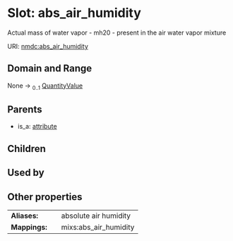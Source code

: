 
# Slot: abs_air_humidity


Actual mass of water vapor - mh20 - present in the air water vapor mixture

URI: [nmdc:abs_air_humidity](https://microbiomedata/meta/abs_air_humidity)


## Domain and Range

None &#8594;  <sub>0..1</sub> [QuantityValue](QuantityValue.md)

## Parents

 *  is_a: [attribute](attribute.md)

## Children


## Used by


## Other properties

|  |  |  |
| --- | --- | --- |
| **Aliases:** | | absolute air humidity |
| **Mappings:** | | mixs:abs_air_humidity |

